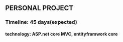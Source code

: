 <h2> PERSONAL PROJECT</h1>
<h3>Timeline: 45 days(expected) </h3>
<h4>technology: ASP.net core MVC, entityframwork  core</h4>
